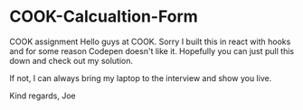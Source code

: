 # COOK-Calcualtion-Form
COOK assignment 
Hello guys at COOK. Sorry I built this in react with hooks and for some reason Codepen doesn't like it. 
Hopefully you can just pull this down and check out my solution. 

If not, I can always bring my laptop to the interview and show you live. 

Kind regards, 
Joe
